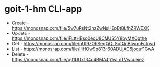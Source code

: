 # goit-1-hm CLI-app
* Create - https://monosnap.com/file/5w7uRsNt2hzZwNpHEpBtBLfhZRWEXK
* Update - https://monosnap.com/file/lFLttHBso0eoU8CMUS5Y8byMXOgthe
* Get - https://monosnap.com/file/nUI9zOhSegXjQLSotQnBIwrmFctrwd
* List - https://monosnap.com/file/lIiHOw9p813n60ADUjAC6joquf1GwA
* Delete - https://monosnap.com/file/q01DUx134c4BMA4tj1wLnTVwcueiez
